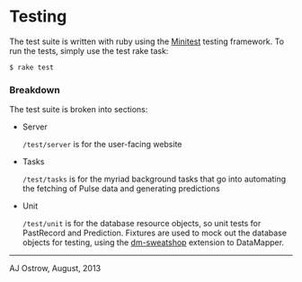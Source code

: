 # Testing

The test suite is written with ruby using the [Minitest](https://github.com/seattlerb/minitest) testing framework. To run the tests, simply use the test rake task:

```
$ rake test
```

### Breakdown

The test suite is broken into sections:

* Server

  `/test/server` is for the user-facing website

* Tasks

  `/test/tasks` is for the myriad background tasks that go into automating the fetching of Pulse data and generating predictions

* Unit

  `/test/unit` is for the database resource objects, so unit tests for PastRecord and Prediction. Fixtures are used to mock out the database objects for testing, using the [dm-sweatshop](https://github.com/datamapper/dm-sweatshop) extension to DataMapper. 
  
-----

AJ Ostrow, August, 2013

